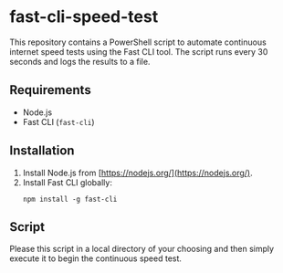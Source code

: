 # fast-cli-speed-test

This repository contains a PowerShell script to automate continuous internet speed tests using the Fast CLI tool. The script runs every 30 seconds and logs the results to a file.

## Requirements

- Node.js
- Fast CLI (`fast-cli`)

## Installation

1. Install Node.js from [https://nodejs.org/](https://nodejs.org/).
2. Install Fast CLI globally:
   ```shell
   npm install -g fast-cli

## Script

Please this script in a local directory of your choosing and then simply execute it to begin the continuous speed test.

